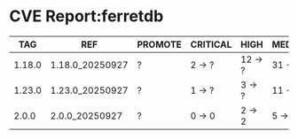 # CVE Report:ferretdb
|  TAG   |       REF       | PROMOTE | CRITICAL |  HIGH   | MEDIUM  |  LOW   | UNKNOWN |
|--------|-----------------|---------|----------|---------|---------|--------|---------|
| 1.18.0 | 1.18.0_20250927 | ?       | 2 -> ?   | 12 -> ? | 31 -> ? | 5 -> ? | 0 -> ?  |
| 1.23.0 | 1.23.0_20250927 | ?       | 1 -> ?   | 3 -> ?  | 11 -> ? | 0 -> ? | 0 -> ?  |
| 2.0.0  | 2.0.0_20250927  | ?       | 0 -> 0   | 2 -> 2  | 5 -> 5  | 0 -> 0 | 0 -> 0  |
